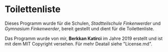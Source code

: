 # Toilettenliste


Dieses Programm wurde für die Schulen, *Stadtteilschule Finkenwerder* und *Gymnasium Finkenwerder*, bereit gestellt und dient für die Toilettenliste.


Das Programm wurde von mir, **Berkkan Katirci** im Jahre 2019 erstellt und ist mit dem MIT Copyright versehen.
Für mehr Deatail siehe "License.md".


<!--
          _.--.._ ..----.. _..--.
        ,'      `'        `'  _  `.
       :   ,';               `.`.  :
       |  : /                  \ ) |
       :  `:    __        __    :  ;
        `-.|   (o_)  __  (o_)   |-'
           :        ___         ;
      __    \      (:::)       /    __
    ,'  `.   `.     `-'      ,'   ,'  `.
   :      `-._.`.. `---' _..'._.-'      :
   :      ) /     \`---''/     \'    ,  ;
    `._ .  /       `.   /       \  -'_.'
       :-,'          `.'         `.-:
       `'-._;           B.K    :_.-`'
           /                    \
         _:__                  __:_
       ,' _  `.              ,' _  `.
      / ,' `.  \            / ,' `.  \
     : :     :  :          : :     :  :
     | |     |  |::..____.:| |     |  |
     : :.    ;  ;          : :.    ;  ;
      \ `::.' ,'            \ `::.'  /
       `-...-'               `-....-'
-->

